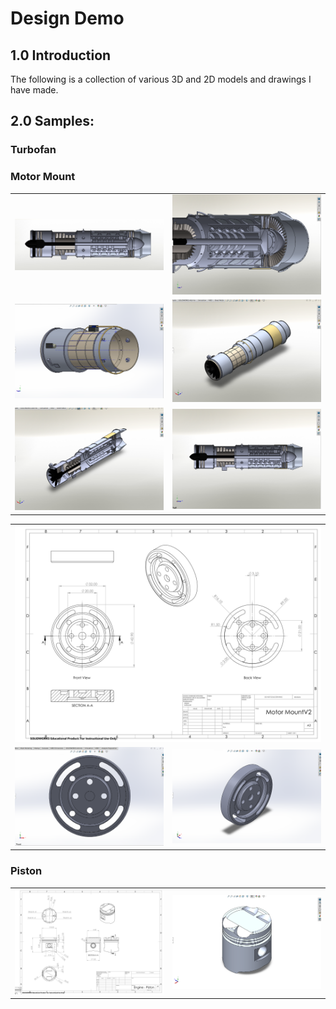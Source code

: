 # Design Demo

## 1.0 Introduction  
The following is a collection of various 3D and 2D models and drawings I have made. 

## 2.0 Samples:
### Turbofan
<table>
  <tr>
    <td><img src="images/TF1.png" alt="TF1" width="400"></td>
    <td><img src="images/TF2.png" alt="TF2" width="400"></td>
  </tr>
  <tr>
    <td><img src="images/TF3.png" alt="TF3" width="400"></td>
    <td><img src="images/TF4.png" alt="TF4" width="400"></td>
  </tr>
  <tr>
    <td><img src="images/TF5.png" alt="TF5" width="400"></td>
    <td><img src="images/TF6.png" alt="TF6" width="400"></td>
  </tr>
  
### Motor Mount
<table>
  <tr>
    <td colspan="2" align="center"><img src="images/MM0.png" alt="MM0" width="800"></td>
  </tr>
  <tr>
    <td><img src="images/MM1.png" alt="MM1" width="400"></td>
    <td><img src="images/MM2.png" alt="MM2" width="400"></td>
  </tr>
</table>

### Piston
<table>
  <tr>
    <td><img src="images/P1.png" alt="P1" width="400"></td>
    <td><img src="images/P2.png" alt="P2" width="400"></td>
  </tr>
</table>


</table>
